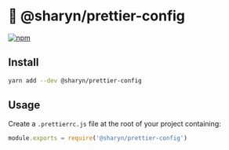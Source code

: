 # 🌹 @sharyn/prettier-config

[![npm](https://img.shields.io/npm/v/@sharyn/prettier-config.svg)](https://www.npmjs.com/package/@sharyn/prettier-config)

## Install

```bash
yarn add --dev @sharyn/prettier-config
```

## Usage

Create a `.prettierrc.js` file at the root of your project containing:

```js
module.exports = require('@sharyn/prettier-config')
```
